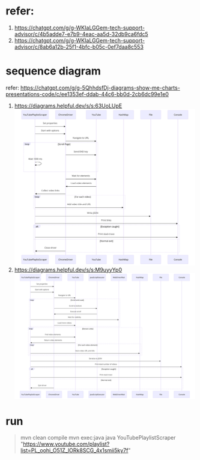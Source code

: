# refer:
1. https://chatgpt.com/g/g-WKIaLGGem-tech-support-advisor/c/4b5adde7-e7b9-4eac-aa5d-32db9ca6fdc5
2. https://chatgpt.com/g/g-WKIaLGGem-tech-support-advisor/c/8ab6a12b-25f1-4bfc-b05c-0ef7daa8c553

# sequence diagram
refer: https://chatgpt.com/g/g-5QhhdsfDj-diagrams-show-me-charts-presentations-code/c/ee1353ef-ddab-44c6-bb0d-2cb6dc99e1e0
1. https://diagrams.helpful.dev/s/s:63UoLUpE
![](./img/sequence_diagram1.png)
2. https://diagrams.helpful.dev/s/s:M9uyyYp0
![](./img/sequence_diagram2.png)

# run
> mvn clean compile
> mvn exec:java
> java YouTubePlaylistScraper "https://www.youtube.com/playlist?list=PL_oohi_O51Z_lORk8SCG_4x1smii5ky7f"

